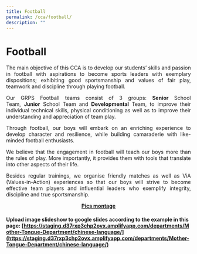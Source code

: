 ```yaml
---
title: Football
permalink: /cca/football/
description: ""
---
```

# Football
<p style="text-align: justify;">The main objective of this CCA is to develop our students’ skills and passion in football with aspirations to become sports leaders with exemplary dispositions; exhibiting good sportsmanship and values of fair play, teamwork and discipline through playing football.</p>

<p style="text-align: justify;">Our GRPS Football teams consist of 3 groups: <b>Senior</b> School Team, <b>Junior</b> School Team and <b>Developmental</b> Team, to improve their individual technical skills, physical conditioning as well as to improve their understanding and appreciation of team play.</p>

<p style="text-align: justify;">Through football, our boys will embark on an enriching experience to develop character and resilience, while building camaraderie with like-minded football enthusiasts.  </p>

<p style="text-align: justify;">We believe that the engagement in football will teach our boys more than the rules of play. More importantly, it provides them with tools that translate into other aspects of their life.</p>

<p style="text-align: justify;">Besides regular trainings, we organise friendly matches as well as ViA (Values-in-Action) experiences so that our boys will strive to become effective team players and influential leaders who exemplify integrity, discipline and true sportsmanship.</p>

<p style="text-align: center;"><u><b>Pics montage</b></u></p>

#### Upload image slideshow to google slides according to the example in this page: [https://staging.d37rxp3chp2ovx.amplifyapp.com/departments/Mother-Tongue-Department/chinese-language/](https://staging.d37rxp3chp2ovx.amplifyapp.com/departments/Mother-Tongue-Department/chinese-language/)